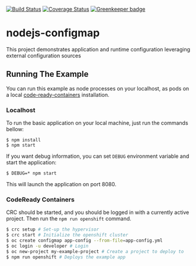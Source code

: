 [![Build Status](https://travis-ci.org/nodeshift-starters/nodejs-configmap.svg?branch=master)](https://travis-ci.org/nodeshift-starters/nodejs-configmap) [![Coverage Status](https://coveralls.io/repos/github/nodeshift-starters/nodejs-configmap/badge.svg?branch=master)](https://coveralls.io/github/nodeshift-starters/nodejs-configmap?branch=master) [![Greenkeeper badge](https://badges.greenkeeper.io/nodeshift-starters/nodejs-configmap.svg)](https://greenkeeper.io/)

# nodejs-configmap

This project demonstrates application and runtime configuration leveraging external configuration sources

## Running The Example

You can run this example as node processes on your localhost, as pods on a local
[code-ready-containers](https://developers.redhat.com/products/codeready-containers/overview) installation.

### Localhost

To run the basic application on your local machine, just run the commands bellow:

```
$ npm install
$ npm start
```

If you want debug information, you can set `DEBUG` environment variable and start the application:

```
$ DEBUG=* npm start
```

This will launch the application on port 8080.

### CodeReady Containers

CRC should be started, and you should be logged in with a currently
active project. Then run the `npm run openshift` command.

```sh
$ crc setup # Set-up the hypervisor
$ crc start # Initialize the openshift cluster
$ oc create configmap app-config --from-file=app-config.yml
$ oc login -u developer # Login
$ oc new-project my-example-project # Create a project to deploy to
$ npm run openshift # Deploys the example app
```
